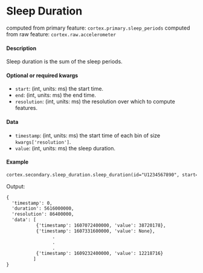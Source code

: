 # Sleep Duration

computed from primary feature: `cortex.primary.sleep_periods`
computed from raw feature: `cortex.raw.accelerometer`

#### Description

Sleep duration is the sum of the sleep periods. 

#### Optional or required kwargs

- `start`: (int, units: ms) the start time.
- `end`: (int, units: ms) the end time.
- `resolution`: (int, units: ms) the resolution over which to compute features.

#### Data

- `timestamp`: (int, units: ms) the start time of each bin of size `kwargs['resolution']`.
- `value`: (int, units: ms) the sleep duration.

#### Example

```markdown
cortex.secondary.sleep_duration.sleep_duration(id="U1234567890", start=0, end=cortex.now(), resolution=86400000)
```
Output:
```markdown
{
  'timestamp': 0,
  'duration': 5616000000,
  'resolution': 86400000,
  'data': [
           {'timestamp': 1607072400000, 'value': 38720178},
           {'timestamp': 1607331600000, 'value': None},
                 .
                 .
                 .
           {'timestamp': 1609232400000, 'value': 12218716}
          ]
}
```
